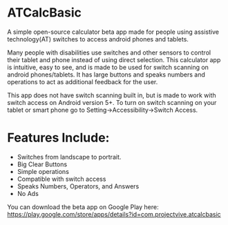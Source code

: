 # ATCalcBasic
A simple open-source calculator beta app made for people using assistive technology(AT) switches to access android phones and tablets.

Many people with disabilities use switches and other sensors to control their tablet and phone instead of using direct selection. This calculator app is intuitive, easy to see, and is made to be used for switch scanning on android phones/tablets. It has large buttons and speaks numbers and operations to act as additional feedback for the user.

This app does not have switch scanning built in, but is made to work with switch access on Android version 5+. To turn on switch scanning on your tablet or smart phone go to Setting->Accessibility->Switch Access.

# Features Include:
* Switches from landscape to portrait. 
* Big Clear Buttons
* Simple operations 
* Compatible with switch access
* Speaks Numbers, Operators, and Answers
* No Ads

You can download the beta app on Google Play here: https://play.google.com/store/apps/details?id=com.projectvive.atcalcbasic
